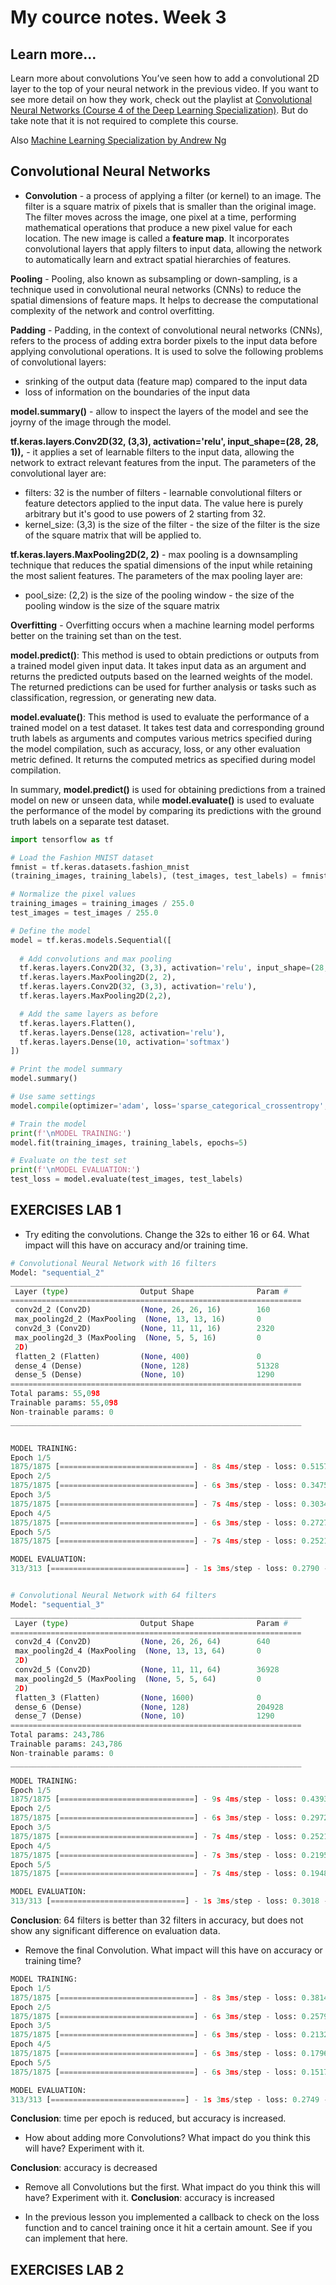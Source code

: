 # My cource notes. Week 3

## Learn more...

Learn more about convolutions
You’ve seen how to add a convolutional 2D layer to the top of your neural network in the previous video. If you want to
see more detail on how they work, check out the playlist at [Convolutional Neural Networks (Course 4 of the Deep Learning Specialization)](https://youtube.com/playlist?list=PLkDaE6sCZn6Gl29AoE31iwdVwSG-KnDzF). But do take note that it is not required to complete this course.

Also [Machine Learning Specialization by Andrew Ng](https://youtube.com/playlist?list=PLkDaE6sCZn6FNC6YRfRQc_FbeQrF8BwGI)

## Convolutional Neural Networks

* **Convolution** - a process of applying a filter (or kernel) to an image. The filter is a square matrix of pixels that
is smaller than the original image. The filter moves across the image, one pixel at a time, performing mathematical
operations that produce a new pixel value for each location. The new image is called a **feature map**. It incorporates
convolutional layers that apply filters to input data, allowing the network to automatically learn and extract spatial
hierarchies of features.

**Pooling** - Pooling, also known as subsampling or down-sampling, is a technique used in convolutional neural networks
(CNNs) to reduce the spatial dimensions of feature maps. It helps to decrease the computational complexity of the network
and control overfitting.

**Padding** - Padding, in the context of convolutional neural networks (CNNs), refers to the process of adding extra
border pixels to the input data before applying convolutional operations. It is used to solve the following problems of
convolutional layers:

* srinking of the output data (feature map) compared to the input data
* loss of information on the boundaries of the input data

**model.summary()** - allow to inspect the layers of the model and see the joyrny of the image through the model.

**tf.keras.layers.Conv2D(32, (3,3), activation='relu', input_shape=(28, 28, 1)),** - it applies a set of learnable
filters to the input data, allowing the network to extract relevant features from the input. The parameters of the
convolutional layer are:

* filters: 32 is the number of filters - learnable convolutional filters or feature detectors applied to the input data.
The value here is purely arbitrary but it's good to use powers of 2 starting from 32.
* kernel_size: (3,3) is the size of the filter - the size of the filter is the size of the square matrix that will be
applied to.

**tf.keras.layers.MaxPooling2D(2, 2)** - max pooling is a downsampling technique that reduces the spatial dimensions of
the input while retaining the most salient features. The parameters of the max pooling layer are:

* pool_size: (2,2) is the size of the pooling window - the size of the pooling window is the size of the square matrix

**Overfitting** - Overfitting occurs when a machine learning model performs better on the training set than on the test.

**model.predict()**: This method is used to obtain predictions or outputs from a trained model given input data.
It takes input data as an argument and returns the predicted outputs based on the learned weights of the model.
The returned predictions can be used for further analysis or tasks such as classification, regression, or generating
new data.

**model.evaluate()**: This method is used to evaluate the performance of a trained model on a test dataset. It takes
test data and corresponding ground truth labels as arguments and computes various metrics specified during the model
compilation, such as accuracy, loss, or any other evaluation metric defined. It returns the computed metrics as
specified during model compilation.

In summary, **model.predict()** is used for obtaining predictions from a trained model on new or unseen data, while
**model.evaluate()** is used to evaluate the performance of the model by comparing its predictions with the ground truth
labels on a separate test dataset.

```python
import tensorflow as tf

# Load the Fashion MNIST dataset
fmnist = tf.keras.datasets.fashion_mnist
(training_images, training_labels), (test_images, test_labels) = fmnist.load_data()

# Normalize the pixel values
training_images = training_images / 255.0
test_images = test_images / 255.0

# Define the model
model = tf.keras.models.Sequential([
                                                         
  # Add convolutions and max pooling
  tf.keras.layers.Conv2D(32, (3,3), activation='relu', input_shape=(28, 28, 1)),
  tf.keras.layers.MaxPooling2D(2, 2),
  tf.keras.layers.Conv2D(32, (3,3), activation='relu'),
  tf.keras.layers.MaxPooling2D(2,2),

  # Add the same layers as before
  tf.keras.layers.Flatten(),
  tf.keras.layers.Dense(128, activation='relu'),
  tf.keras.layers.Dense(10, activation='softmax')
])

# Print the model summary
model.summary()

# Use same settings
model.compile(optimizer='adam', loss='sparse_categorical_crossentropy', metrics=['accuracy'])

# Train the model
print(f'\nMODEL TRAINING:')
model.fit(training_images, training_labels, epochs=5)

# Evaluate on the test set
print(f'\nMODEL EVALUATION:')
test_loss = model.evaluate(test_images, test_labels)
```

## EXERCISES LAB 1

* Try editing the convolutions. Change the 32s to either 16 or 64. What impact will this have on accuracy and/or training time.

```python
# Convolutional Neural Network with 16 filters
Model: "sequential_2"
_________________________________________________________________
 Layer (type)                Output Shape              Param #   
=================================================================
 conv2d_2 (Conv2D)           (None, 26, 26, 16)        160                                                    
 max_pooling2d_2 (MaxPooling  (None, 13, 13, 16)       0
 conv2d_3 (Conv2D)           (None, 11, 11, 16)        2320
 max_pooling2d_3 (MaxPooling  (None, 5, 5, 16)         0         
 2D)
 flatten_2 (Flatten)         (None, 400)               0
 dense_4 (Dense)             (None, 128)               51328
 dense_5 (Dense)             (None, 10)                1290
=================================================================
Total params: 55,098
Trainable params: 55,098
Non-trainable params: 0
_________________________________________________________________


MODEL TRAINING:
Epoch 1/5
1875/1875 [==============================] - 8s 4ms/step - loss: 0.5157 - accuracy: 0.8130
Epoch 2/5
1875/1875 [==============================] - 6s 3ms/step - loss: 0.3475 - accuracy: 0.8753
Epoch 3/5
1875/1875 [==============================] - 7s 4ms/step - loss: 0.3034 - accuracy: 0.8888
Epoch 4/5
1875/1875 [==============================] - 6s 3ms/step - loss: 0.2727 - accuracy: 0.8984
Epoch 5/5
1875/1875 [==============================] - 7s 4ms/step - loss: 0.2521 - accuracy: 0.9065

MODEL EVALUATION:
313/313 [==============================] - 1s 3ms/step - loss: 0.2790 - accuracy: 0.8994


# Convolutional Neural Network with 64 filters
Model: "sequential_3"
_________________________________________________________________
 Layer (type)                Output Shape              Param #   
=================================================================
 conv2d_4 (Conv2D)           (None, 26, 26, 64)        640
 max_pooling2d_4 (MaxPooling  (None, 13, 13, 64)       0         
 2D)
 conv2d_5 (Conv2D)           (None, 11, 11, 64)        36928
 max_pooling2d_5 (MaxPooling  (None, 5, 5, 64)         0         
 2D)
 flatten_3 (Flatten)         (None, 1600)              0
 dense_6 (Dense)             (None, 128)               204928
 dense_7 (Dense)             (None, 10)                1290
=================================================================
Total params: 243,786
Trainable params: 243,786
Non-trainable params: 0
_________________________________________________________________

MODEL TRAINING:
Epoch 1/5
1875/1875 [==============================] - 9s 4ms/step - loss: 0.4393 - accuracy: 0.8398
Epoch 2/5
1875/1875 [==============================] - 6s 3ms/step - loss: 0.2972 - accuracy: 0.8912
Epoch 3/5
1875/1875 [==============================] - 7s 4ms/step - loss: 0.2521 - accuracy: 0.9071
Epoch 4/5
1875/1875 [==============================] - 7s 3ms/step - loss: 0.2195 - accuracy: 0.9187
Epoch 5/5
1875/1875 [==============================] - 7s 4ms/step - loss: 0.1948 - accuracy: 0.9270

MODEL EVALUATION:
313/313 [==============================] - 1s 3ms/step - loss: 0.3018 - accuracy: 0.8943
```

**Conclusion**: 64 filters is better than 32 filters in accuracy, but does not show any significant difference on evaluation data.

* Remove the final Convolution. What impact will this have on accuracy or training time?

```python
MODEL TRAINING:
Epoch 1/5
1875/1875 [==============================] - 8s 3ms/step - loss: 0.3814 - accuracy: 0.8650
Epoch 2/5
1875/1875 [==============================] - 6s 3ms/step - loss: 0.2579 - accuracy: 0.9064
Epoch 3/5
1875/1875 [==============================] - 6s 3ms/step - loss: 0.2132 - accuracy: 0.9216
Epoch 4/5
1875/1875 [==============================] - 6s 3ms/step - loss: 0.1796 - accuracy: 0.9335
Epoch 5/5
1875/1875 [==============================] - 6s 3ms/step - loss: 0.1517 - accuracy: 0.9430

MODEL EVALUATION:
313/313 [==============================] - 1s 3ms/step - loss: 0.2749 - accuracy: 0.9113
```

**Conclusion**: time per epoch is reduced, but accuracy is increased.

* How about adding more Convolutions? What impact do you think this will have? Experiment with it.

**Conclusion**: accuracy is decreased

* Remove all Convolutions but the first. What impact do you think this will have? Experiment with it.
**Conclusion**: accuracy is increased

* In the previous lesson you implemented a callback to check on the loss function and to cancel training once it hit a
certain amount. See if you can implement that here.
  
## EXERCISES LAB 2
